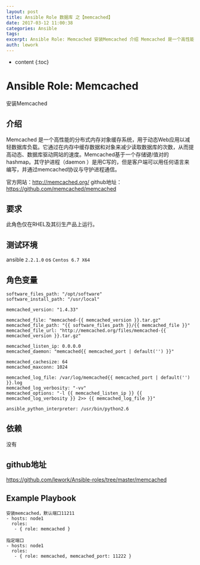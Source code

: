 ```yaml
---
layout: post
title: Ansible Role 数据库 之【memcached】
date: 2017-03-12 11:00:38
categories: Ansible
tags:
excerpt: Ansible Role: Memcached 安装Memcached 介绍 Memcached 是一个高性能的分布式内存对象缓存系统，用于动态...
auth: lework
---
```

* content
{:toc}

# Ansible Role: Memcached

安装Memcached

## 介绍
Memcached 是一个高性能的分布式内存对象缓存系统，用于动态Web应用以减轻数据库负载。它通过在内存中缓存数据和对象来减少读取数据库的次数，从而提高动态、数据库驱动网站的速度。Memcached基于一个存储键/值对的hashmap。其守护进程（daemon ）是用C写的，但是客户端可以用任何语言来编写，并通过memcached协议与守护进程通信。

官方网站：http://memcached.org/
github地址： https://github.com/memcached/memcached

## 要求

此角色仅在RHEL及其衍生产品上运行。

## 测试环境

ansible `2.2.1.0`
os `Centos 6.7 X64`

## 角色变量
	software_files_path: "/opt/software"
	software_install_path: "/usr/local"

	memcached_version: "1.4.33"

	memcached_file: "memcached-{{ memcached_version }}.tar.gz"
	memcached_file_path: "{{ software_files_path }}/{{ memcached_file }}"
	memcached_file_url: "http://memcached.org/files/memcached-{{ memcached_version }}.tar.gz"

	memcached_listen_ip: 0.0.0.0
	memcached_daemon: "memcached{{ memcached_port | default('') }}"

	memcached_cachesize: 64
	memcached_maxconn: 1024

	memcached_log_file: /var/log/memcached{{ memcached_port | default('') }}.log
	memcached_log_verbosity: "-vv"
	memcached_options: "-l {{ memcached_listen_ip }} {{ memcached_log_verbosity }} 2>> {{ memcached_log_file }}"
	
	ansible_python_interpreter: /usr/bin/python2.6

## 依赖

没有

## github地址
https://github.com/lework/Ansible-roles/tree/master/memcached

## Example Playbook

	安装memcached，默认端口11211
	- hosts: node1
	  roles:
	   - { role: memcached }

	指定端口
	- hosts: node1
	  roles:
	   - { role: memcached, memcached_port: 11222 }
